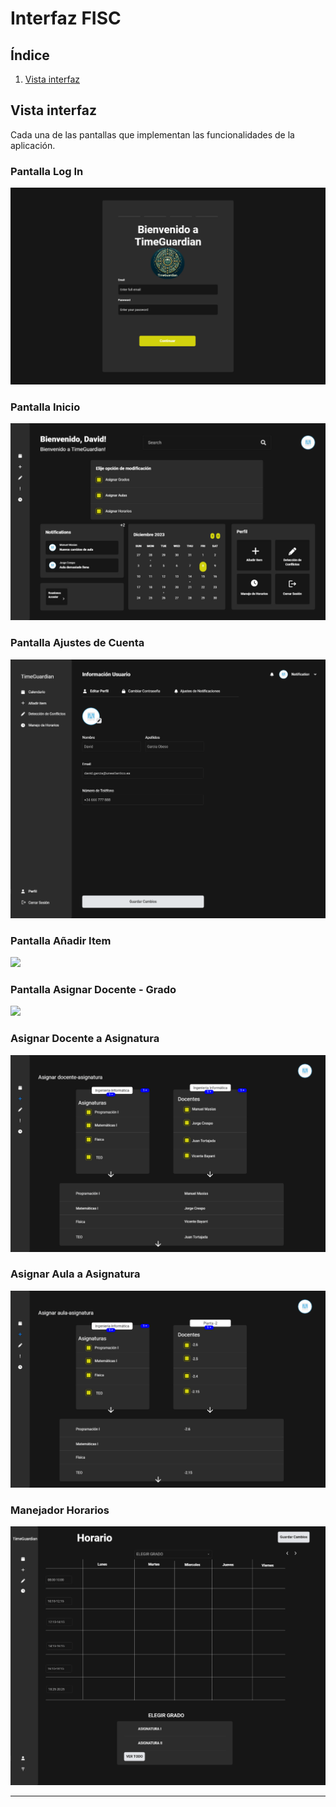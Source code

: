 # Interfaz FISC

## Índice

1. [Vista interfaz](#vista-interfaz)

## Vista interfaz
Cada una de las pantallas que implementan las funcionalidades de la aplicación.

### Pantalla Log In

![](https://github.com/hugofresno20/23-24-IdSw1-SDR/blob/main/Casos%20de%20Uso/MockUp/Pngs/Pantalla%20Log%20In.png)

### Pantalla Inicio

![](https://github.com/hugofresno20/23-24-IdSw1-SDR/blob/main/Casos%20de%20Uso/MockUp/Pngs/Pantalla%20Inicio.png)

### Pantalla Ajustes de Cuenta

![](https://github.com/hugofresno20/23-24-IdSw1-SDR/blob/main/Casos%20de%20Uso/MockUp/Pngs/Ajustes%20de%20Cuenta.png)

### Pantalla Añadir Item
![](https://github.com/hugofresno20/23-24-IdSw1-SDR/blob/main/Casos%20de%20Uso/MockUp/Pngs/A%C3%B1adir%20Item.png)

### Pantalla Asignar Docente - Grado

![](https://github.com/hugofresno20/23-24-IdSw1-SDR/blob/main/Casos%20de%20Uso/MockUp/Pngs/Asignaci%C3%B3n%20Docente%20-%20Grado.png)

### Asignar Docente a Asignatura

![](https://github.com/hugofresno20/23-24-IdSw1-SDR/blob/main/Casos%20de%20Uso/MockUp/Pngs/Asignar%20Docente%20asignatura.png)

### Asignar Aula a Asignatura

![](https://github.com/hugofresno20/23-24-IdSw1-SDR/blob/main/Casos%20de%20Uso/MockUp/Pngs/Asignar%20aula%20asignatura.png)

### Manejador Horarios

![](https://github.com/hugofresno20/23-24-IdSw1-SDR/blob/main/Casos%20de%20Uso/MockUp/Pngs/Manejador%20Horario.png)


---

